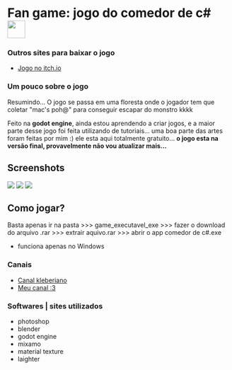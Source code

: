 # Fan game: jogo do comedor de c# <img width="40" height="40" src="https://github.com/danielBRTanimacao/godot-game-comedor-de-c/assets/93400508/cba20c02-afa1-47c0-8cd0-49e367905b6e"/>

### Outros sites para baixar o jogo

- <a href='https://danielbatata.itch.io/comedor-de-c'>Jogo no itch.io</a>

<h3>Um pouco sobre o jogo</h3>

Resumindo... O jogo se passa em uma floresta onde o jogador tem que coletar "mac's poh@" para conseguir escapar do monstro kkkk

Feito na **godot engine**, ainda estou aprendendo a criar jogos, e a maior parte desse jogo foi feita utilizando de tutoriais...
uma boa parte das artes foram feitas por mim :) ele esta aqui totalmente gratuito... **o jogo esta na versão final, provavelmente não vou atualizar mais...**

## Screenshots

<img src="https://github.com/danielBRTanimacao/godot-game-comedor-de-c/assets/93400508/ad5a6993-c6d7-4528-8c47-fb0e1b4bc5b2"/>
<img src="https://github.com/danielBRTanimacao/godot-game-comedor-de-c/assets/93400508/755ccae1-9daf-499a-8c26-1acca120a900"/>
<img src="https://github.com/danielBRTanimacao/godot-game-comedor-de-c/assets/93400508/ca72e486-ed29-4e84-875b-7bdd3a1f0bb5"/>

## Como jogar?

Basta apenas ir na pasta >>> game_executavel_exe >>> fazer o download do arquivo .rar >>> extrair aquivo.rar >>> abrir o app comedor de c#.exe
- funciona apenas no Windows

### Canais

- <a href="https://www.youtube.com/@CanalKleberiano">Canal kleberiano</a>
- <a href="https://www.youtube.com/channel/UCS88R5WOovJNe3NtS0OhUfg">Meu canal :3</a>

### Softwares | sites utilizados 
- photoshop
- blender
- godot engine
- mixamo
- material texture
- laighter
